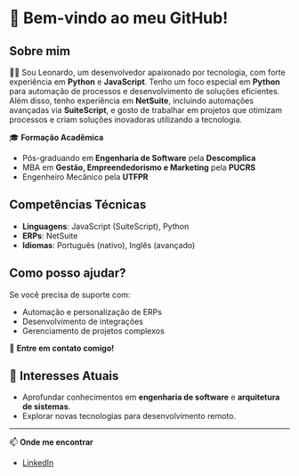 # 👋 Bem-vindo ao meu GitHub!

## Sobre mim

👨‍💻 Sou Leonardo, um desenvolvedor apaixonado por tecnologia, com forte experiência em **Python** e **JavaScript**. Tenho um foco especial em **Python** para automação de processos e desenvolvimento de soluções eficientes. Além disso, tenho experiência em **NetSuite**, incluindo automações avançadas via **SuiteScript**, e gosto de trabalhar em projetos que otimizam processos e criam soluções inovadoras utilizando a tecnologia.


🎓 **Formação Acadêmica**

* Pós-graduando em **Engenharia de Software** pela **Descomplica**
* MBA em **Gestão, Empreendedorismo e Marketing** pela **PUCRS**
* Engenheiro Mecânico pela **UTFPR**


## Competências Técnicas

* **Linguagens**: JavaScript (SuiteScript), Python
* **ERPs**: NetSuite
* **Idiomas**: Português (nativo), Inglês (avançado)

## Como posso ajudar?

Se você precisa de suporte com:

* Automação e personalização de ERPs
* Desenvolvimento de integrações
* Gerenciamento de projetos complexos

💬 **Entre em contato comigo!**

## 🌱 Interesses Atuais

* Aprofundar conhecimentos em **engenharia de software** e **arquitetura de sistemas**.
* Explorar novas tecnologias para desenvolvimento remoto.

---

📫 **Onde me encontrar**

* [LinkedIn](https://www.linkedin.com/in/lyraleo23/)
